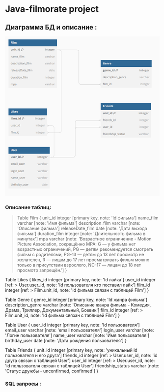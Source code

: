 # Java-filmorate project
## Диаграмма БД и описание :
![Диаграмма БД](https://github.com/SAleksandrEr/java-filmorate/blob/main/Filmorate_DB_diagram.png)
### Описание таблиц:
> Table Film {
  unit_id integer [primary key, note: 'Id фильма']
  name_film varchar [note: 'Имя фильма']
  description_film varchar [note: 'Описание фильма']
  releaseDate_film date [note: 'Дата выхода фильма']
  duration_film  integer [note: 'Длительность фильма в минутах']
  mpa varchar [note: 'Возрастное ограничение - Motion Picture Association, сокращённо МРА:
  G — у фильма нет возрастных ограничений,
  PG — детям рекомендуется смотреть фильм с родителями,
  PG-13 — детям до 13 лет просмотр не желателен,
  R — лицам до 17 лет просматривать фильм можно только в присутствии взрослого,
  NC-17 — лицам до 18 лет просмотр запрещён.']
}

Table Likes {
  likes_id integer [primary key, note: 'Id лайка']
  user_id integer  [ref: > User.user_id, note: 'Id пользователя кто поставил лайк']
  film_id integer [ref: > Film.unit_id, note: 'Id фильма связан с таблицей Film']
}

Table Genre {
  genre_id integer [primary key, note: 'Id жанра фильма']
  description_genre varchar [note: 'Описание жанра фильма - Комедия, Драма, Триллер, Документальный, Боевик']
  film_id integer [ref: > Film.unit_id, note: 'Id фильма связан с таблицей Film']
}

Table User {
  user_id integer [primary key, note: 'Id пользователя']
  email_user varchar [note: 'email пользователя']
  login_user varchar [note: 'Логин пользователя']
  name_user varchar  [note: 'Имя пользователя']
  birthday_user date [note: 'Дата рождения пользователя']
}

Table Friends {
  unit_id integer [primary key, note: 'уникальный id пользователя и его друга']
  friends_id integer [ref: > User.user_id, note: 'id друга связан с таблицей User'] 
  user_id integer [ref: > User.user_id, note: 'id пользователя связан с таблицей User']
  friendship_status varchar [note: 'Статус дружбы - unconfirmed, confirmed']
}
### SQL запросы :

